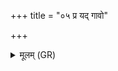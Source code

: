 +++
title = "०५ प्र यद् गावो"

+++
<details><summary>मूलम् (GR)</summary>

+++(see Knobl 2007, 58; = PSK 20.59.3cd4ab; PSK 20.59.4cd repeats PS 1.97.4ab)+++प्र यद् गावो न भूर्णयस्  
त्वेषा वयांस्य् अक्रमन् ।  
घ्नन्तु कृष्णाम् अप त्वचं  
सुभागम् अस्तु मे मुखम् ॥
</details>